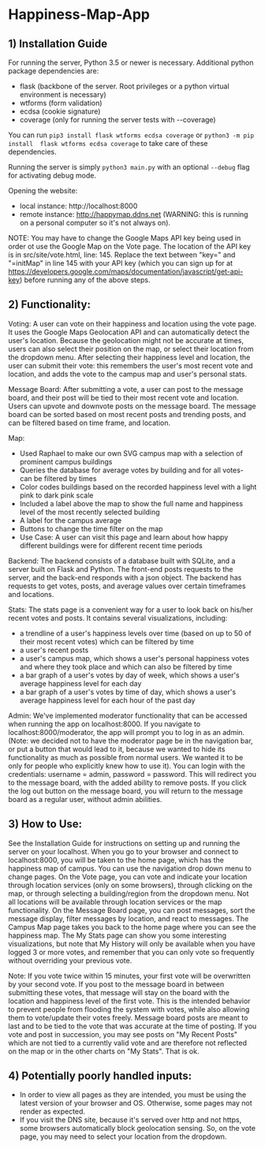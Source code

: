 # Happiness-Map-App

## 1) Installation Guide
For running the server, Python 3.5 or newer is necessary. Additional python package dependencies are:
- flask (backbone of the server. Root privileges or a python virtual environment is necessary)
- wtforms (form validation)
- ecdsa (cookie signature)
- coverage (only for running the server tests with --coverage)

You can run `pip3 install flask wtforms ecdsa coverage` or `python3 -m pip install  flask wtforms ecdsa coverage` to 
take care of these dependencies.

Running the server is simply `python3 main.py` with an optional `--debug` flag for activating debug mode.

Opening the website:
- local instance: http://localhost:8000
- remote instance: http://happymap.ddns.net (WARNING: this is running on a personal computer so it's not always on).

NOTE: You may have to change the Google Maps API key being used in order ot use the Google Map on the Vote page.
	The location of the API key is in src/site/vote.html, line: 145. Replace the text between "key=" and "=initMap" in line 145 with your API key (which you can sign up for at https://developers.google.com/maps/documentation/javascript/get-api-key) before running any of the above steps.

## 2) Functionality:
Voting: 
A user can vote on their happiness and location using the vote page. It uses the Google Maps Geolocation API and can automatically detect the user's location. Because the geolocation might not be accurate at times, users can also select their position on the map, or select their location from the dropdown menu. After selecting their happiness level and location, the user can submit their vote: this remembers the user's most recent vote and location, and adds the vote to the campus map and user's personal stats.

Message Board:
After submitting a vote, a user can post to the message board, and their post will be tied to their most recent vote and location. Users can upvote and downvote posts on the message board. The message board can be sorted based on most recent posts and trending posts, and can be filtered based on time frame, and location.

Map:
- Used Raphael to make our own SVG campus map with a selection of prominent campus buildings
- Queries the database for average votes by building and for all votes- can be filtered by times
- Color codes buildings based on the recorded happiness level with a light pink to dark pink scale
- Included a label above the map to show the full name and happiness level of the most recently selected building
- A label for the campus average
- Buttons to change the time filter on the map
- Use Case: A user can visit this page and learn about how happy different buildings were for different recent time periods

Backend:
The backend consists of a database built with SQLite, and a server built on Flask and Python. The front-end posts requests to the server, and the back-end responds with a json object. The backend has requests to get votes, posts, and average values over certain timeframes and locations. 

Stats:
The stats page is a convenient way for a user to look back on his/her recent votes and posts. It contains several visualizations, including:
- a trendline of a user's happiness levels over time (based on up to 50 of their most recent votes) which can be filtered by time
- a user's recent posts
- a user's campus map, which shows a user's personal happiness votes and where they took place and which can also be filtered by time
- a bar graph of a user's votes by day of week, which shows a user's average happiness level for each day
- a bar graph of a user's votes by time of day, which shows a user's average happiness level for each hour of the past day

Admin:
We've implemented moderator functionality that can be accessed when running the app on localhost:8000. If you navigate to localhost:8000/moderator, the app will prompt you to log in as an admin. (Note: we decided not to have the moderator page be in the navigation bar, or put a button that would lead to it, because we wanted to hide its functionality as much as possible from normal users. We wanted it to be only for people who explicitly knew how to use it). You can login with the credentials: username = admin, password = password. This will redirect you to the message board, with the added ability to remove posts. If you click the log out button on the message board, you will return to the message board as a regular user, without admin abilities. 


## 3) How to Use:
See the Installation Guide for instructions on setting up and running the server on your localhost. When you go to your browser and connect to localhost:8000, you will be taken to the home page, which has the happiness map of campus. You can use the navigation drop down menu to change pages.
On the Vote page, you can vote and indicate your location through location services (only on some browsers), through clicking on the map, or through selecting a building/region from the dropdown menu. Not all locations will be available through location services or the map functionality.
On the Message Board page, you can post messages, sort the message display, filter messages by location, and react to messages. 
The Campus Map page takes you back to the home page where you can see the happiness map.
The My Stats page can show you some interesting visualizations, but note that My History will only be available when you have logged 3 or more votes, and remember that you can only vote so frequently without overriding your previous vote.

Note: If you vote twice within 15 minutes, your first vote will be overwritten by your second vote. If you post to the message board in between submitting these votes, that message will stay on the board with the location and happiness level of the first vote. This is the intended behavior to prevent people from flooding the system with votes, while also allowing them to vote/update their votes freely. Message board posts are meant to last and to be tied to the vote that was accurate at the time of posting. If you vote and post in succession, you may see posts on "My Recent Posts" which are not tied to a currently valid vote and are therefore not reflected on the map or in the other charts on "My Stats". That is ok.
 
## 4) Potentially poorly handled inputs:
- In order to view all pages as they are intended, you must be using the latest version of your browser and OS. Otherwise, some pages may not render as expected.
- If you visit the DNS site, because it's served over http and not https, some browsers automatically block geolocation sensing. So, on the vote page, you may need to select your location from the dropdown.
